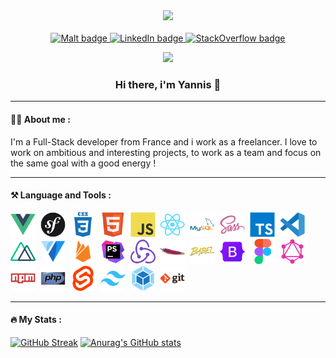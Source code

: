 <div id="header" align="center">
  <img width="256" src="https://media.giphy.com/media/qgQUggAC3Pfv687qPC/giphy.gif"/>
  <br><br>
  <div id="header-links">
    <div id="badges">
      <a target="_blank" href="https://www.malt.fr/profile/haismannyannis">
        <img src="https://img.shields.io/badge/%20PROFILE-MALT-critical?style=for-the-badge" alt="Malt badge"/>
      </a>
      <a target="_blank" href="https://www.linkedin.com/in/yannis-haismann-289286192/">
        <img src="https://img.shields.io/badge/%20PROFILE-LINKEDIN-critical?style=for-the-badge&color=blue" alt="LinkedIn badge"/>
      </a>
      <a target="_blank" href="https://stackoverflow.com/users/16226393/yannis-haismann">
        <img src="https://img.shields.io/badge/%20PROFILE-STACKOVERFLOW-critical?style=for-the-badge&color=orange" alt="StackOverflow badge"/>
      </a>
    </div>
  </div>
  
  ![](https://komarev.com/ghpvc/?username=YannisHaismann)
  
 ### Hi there, i'm Yannis 👋
  
</div>

 <hr>
  
 #### 👨‍💻 About me :
  
 I'm a Full-Stack developer from France and i work as a freelancer. I love to work on ambitious and interesting projects, to work as a team and focus on the same goal with a good energy !
  
 <hr>
 
 #### ⚒ Language and Tools :
 
 <div id="skills">
  <img src="https://github.com/devicons/devicon/blob/master/icons/vuejs/vuejs-original.svg" title="VueJS" alt="VueJS" width="40" height="40"/>&nbsp;
  <img src="https://github.com/devicons/devicon/blob/master/icons/symfony/symfony-original.svg" title="Symfony" alt="Symfony" width="40" height="40"/>&nbsp;
  <img src="https://github.com/devicons/devicon/blob/master/icons/css3/css3-plain-wordmark.svg"  title="CSS3" alt="CSS" width="40" height="40"/>&nbsp;
  <img src="https://github.com/devicons/devicon/blob/master/icons/html5/html5-original.svg" title="HTML5" alt="HTML" width="40" height="40"/>&nbsp;
  <img src="https://github.com/devicons/devicon/blob/master/icons/javascript/javascript-original.svg" title="JavaScript" alt="JavaScript" width="40" height="40"/>&nbsp;
  <img src="https://github.com/devicons/devicon/blob/master/icons/react/react-original.svg" title="JavaScript" alt="JavaScript" width="40" height="40"/>&nbsp;
  <img src="https://github.com/devicons/devicon/blob/master/icons/mysql/mysql-original-wordmark.svg" title="MySQL"  alt="MySQL" width="40" height="40"/>&nbsp;
  <img src="https://github.com/devicons/devicon/blob/master/icons/sass/sass-original.svg" title="Sass"  alt="Sass" width="40" height="40"/>&nbsp;
  <img src="https://github.com/devicons/devicon/blob/master/icons/typescript/typescript-original.svg" title="TypeScript"  alt="TypeScript" width="40" height="40"/>&nbsp;
  <img src="https://github.com/devicons/devicon/blob/master/icons/vscode/vscode-original.svg" title="VisualStudioCode"  alt="VisualStudioCode" width="40" height="40"/>&nbsp;
    <img src="https://github.com/devicons/devicon/blob/master/icons/nuxtjs/nuxtjs-original.svg" title="VisualStudioCode"  alt="VisualStudioCode" width="40" height="40"/>&nbsp;
    <img src="https://github.com/devicons/devicon/blob/master/icons/vuetify/vuetify-original.svg" title="VisualStudioCode"  alt="VisualStudioCode" width="40" height="40"/>&nbsp;
  <img src="https://github.com/devicons/devicon/blob/master/icons/firebase/firebase-plain.svg" title="VisualStudioCode"  alt="VisualStudioCode" width="40" height="40"/>&nbsp;
  <img src="https://github.com/devicons/devicon/blob/master/icons/phpstorm/phpstorm-original.svg" title="PhpStorm"  alt="PhpStorm" width="40" height="40"/>&nbsp;
  <img src="https://github.com/devicons/devicon/blob/master/icons/redux/redux-original.svg" title="PhpStorm"  alt="PhpStorm" width="40" height="40"/>&nbsp;
  <img src="https://github.com/devicons/devicon/blob/master/icons/apache/apache-original.svg" title="Apache"  alt="Apache" width="40" height="40"/>&nbsp;
  <img src="https://github.com/devicons/devicon/blob/master/icons/babel/babel-original.svg" title="Babel"  alt="Babel" width="40" height="40"/>&nbsp;
  <img src="https://github.com/devicons/devicon/blob/master/icons/bootstrap/bootstrap-original.svg" title="Boostrap"  alt="Boostrap" width="40" height="40"/>&nbsp;
  <img src="https://github.com/devicons/devicon/blob/master/icons/figma/figma-original.svg" title="Figma"  alt="Figma" width="40" height="40"/>&nbsp;
  <img src="https://github.com/devicons/devicon/blob/master/icons/graphql/graphql-plain.svg" title="GraphQl"  alt="GraphQl" width="40" height="40"/>&nbsp;
  <img src="https://github.com/devicons/devicon/blob/master/icons/npm/npm-original-wordmark.svg" title="npm"  alt="npm" width="40" height="40"/>&nbsp;
  <img src="https://github.com/devicons/devicon/blob/master/icons/php/php-original.svg" title="php"  alt="php" width="40" height="40"/>&nbsp;
  <img src="https://github.com/devicons/devicon/blob/master/icons/svelte/svelte-original.svg" title="svelte"  alt="svelte" width="40" height="40"/>&nbsp;
  <img src="https://github.com/devicons/devicon/blob/master/icons/tailwindcss/tailwindcss-plain.svg" title="tailwind"  alt="tailwind" width="40" height="40"/>&nbsp;
  <img src="https://github.com/devicons/devicon/blob/master/icons/webpack/webpack-original.svg" title="webpack"  alt="webpack" width="40" height="40"/>&nbsp;
  <img src="https://github.com/devicons/devicon/blob/master/icons/git/git-original-wordmark.svg" title="Git" **alt="Git" width="40" height="40"/>
 </div>
 
 <hr>
 
 #### 🔥 My Stats :
 
[![GitHub Streak](http://github-readme-streak-stats.herokuapp.com?user=YannisHaismann&theme=vue-dark&hide_border=false&date_format=M%20j%5B%2C%20Y%5D)](https://git.io/streak-stats)
[![Anurag's GitHub stats](https://github-readme-stats.vercel.app/api?username=YannisHaismann&theme=vue-dark)](https://github.com/anuraghazra/github-readme-stats)
  



<!--
**YannisHaismann/YannisHaismann** is a ✨ _special_ ✨ repository because its `README.md` (this file) appears on your GitHub profile.

Here are some ideas to get you started:

- 🔭 I’m currently working on ...
- 🌱 I’m currently learning ...
- 👯 I’m looking to collaborate on ...
- 🤔 I’m looking for help with ...
- 💬 Ask me about ...
- 📫 How to reach me: ...
- 😄 Pronouns: ...
- ⚡ Fun fact: ...
-->
